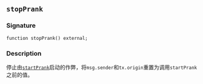 ## `stopPrank`

### Signature

```solidity
function stopPrank() external;
```

### Description

停止由[`startPrank`](./start-prank.md)启动的作弊，将`msg.sender`和`tx.origin`重置为调用`startPrank`之前的值。
